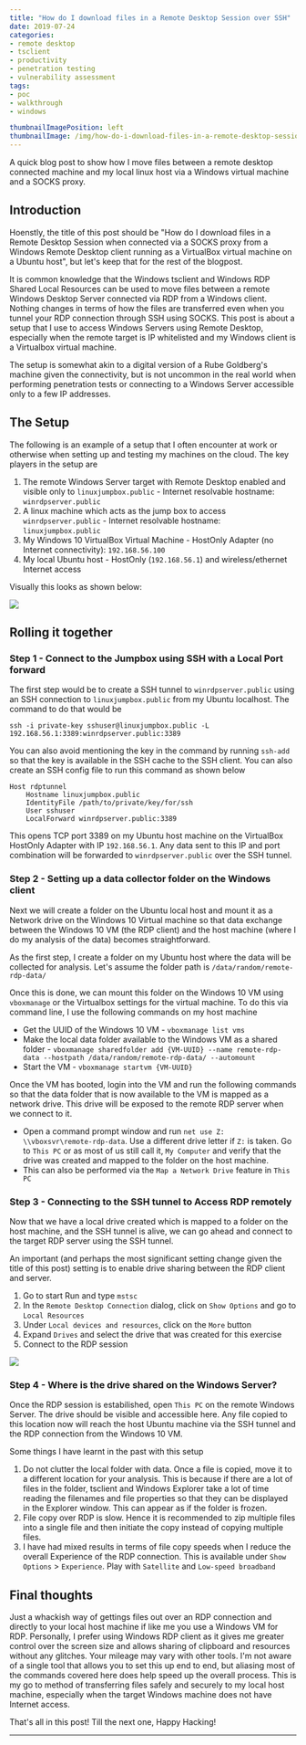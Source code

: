 ```yaml
---
title: "How do I download files in a Remote Desktop Session over SSH"
date: 2019-07-24
categories:
- remote desktop
- tsclient
- productivity
- penetration testing
- vulnerability assessment
tags:
- poc
- walkthrough
- windows

thumbnailImagePosition: left
thumbnailImage: /img/how-do-i-download-files-in-a-remote-desktop-session/1.png
---
```


A quick blog post to show how I move files between a remote desktop connected machine and my local linux host via a Windows virtual machine and a SOCKS proxy.

<!--more-->

## Introduction

Hoenstly, the title of this post should be "How do I download files in a Remote Desktop Session when connected via a SOCKS proxy from a Windows Remote Desktop client running as a VirtualBox virtual machine on a Ubuntu host", but let's keep that for the rest of the blogpost.

It is common knowledge that the Windows tsclient and Windows RDP Shared Local Resources can be used to move files between a remote Windows Desktop Server connected via RDP from a Windows client. Nothing changes in terms of how the files are transferred even when you tunnel your RDP connection through SSH using SOCKS. This post is about a setup that I use to access Windows Servers using Remote Desktop, especially when the remote target is IP whitelisted and my Windows client is a Virtualbox virtual machine.

The setup is somewhat akin to a digital version of a Rube Goldberg's machine given the connectivity, but is not uncommon in the real world when performing penetration tests or connecting to a Windows Server accessible only to a few IP addresses.

## The Setup

The following is an example of a setup that I often encounter at work or otherwise when setting up and testing my machines on the cloud. The key players in the setup are

1. The remote Windows Server target with Remote Desktop enabled and visible only to `linuxjumpbox.public` - Internet resolvable hostname: `winrdpserver.public`
2. A linux machine which acts as the jump box to access `winrdpserver.public` - Internet resolvable hostname: `linuxjumpbox.public`
3. My Windows 10 VirtualBox Virtual Machine - HostOnly Adapter (no Internet connectivity): `192.168.56.100`
4. My local Ubuntu host - HostOnly (`192.168.56.1`) and wireless/ethernet Internet access

Visually this looks as shown below:

![](/img/how-do-i-download-files-in-a-remote-desktop-session/2.png)


## Rolling it together

### Step 1 - Connect to the Jumpbox using SSH with a Local Port forward

The first step would be to create a SSH tunnel to `winrdpserver.public` using an SSH connection to `linuxjumpbox.public` from my Ubuntu localhost. The command to do that would be

`ssh -i private-key sshuser@linuxjumpbox.public -L 192.168.56.1:3389:winrdpserver.public:3389`

You can also avoid mentioning the key in the command by running `ssh-add` so that the key is available in the SSH cache to the SSH client. You can also create an SSH config file to run this command as shown below

```
Host rdptunnel
    Hostname linuxjumpbox.public
    IdentityFile /path/to/private/key/for/ssh
    User sshuser
    LocalForward winrdpserver.public:3389
```

This opens TCP port 3389 on my Ubuntu host machine on the VirtualBox HostOnly Adapter with IP `192.168.56.1`. Any data sent to this IP and port combination will be forwarded to `winrdpserver.public` over the SSH tunnel.

### Step 2 - Setting up a data collector folder on the Windows client

Next we will create a folder on the Ubuntu local host and mount it as a Network drive on the Windows 10 Virtual machine so that data exchange between the Windows 10 VM (the RDP client) and the host machine (where I do my analysis of the data) becomes straightforward.

As the first step, I create a folder on my Ubuntu host where the data will be collected for analysis. Let's assume the folder path is `/data/random/remote-rdp-data/`

Once this is done, we can mount this folder on the Windows 10 VM using `vboxmanage` or the Virtualbox settings for the virtual machine. To do this via command line, I use the following commands on my host machine

- Get the UUID of the Windows 10 VM - `vboxmanage list vms`
- Make the local data folder available to the Windows VM as a shared folder - `vboxmanage sharedfolder add {VM-UUID} --name remote-rdp-data --hostpath /data/random/remote-rdp-data/ --automount`
- Start the VM - `vboxmanage startvm {VM-UUID}`

Once the VM has booted, login into the VM and run the following commands so that the data folder that is now available to the VM is mapped as a network drive. This drive will be exposed to the remote RDP server when we connect to it.

- Open a command prompt window and run `net use Z: \\vboxsvr\remote-rdp-data`. Use a different drive letter if `Z:` is taken. Go to `This PC` or as most of us still call it, `My Computer` and verify that the drive was created and mapped to the folder on the host machine.
- This can also be performed via the `Map a Network Drive` feature in `This PC`

### Step 3 - Connecting to the SSH tunnel to Access RDP remotely

Now that we have a local drive created which is mapped to a folder on the host machine, and the SSH tunnel is alive, we can go ahead and connect to the target RDP server using the SSH tunnel.

An important (and perhaps the most significant setting change given the title of this post) setting is to enable drive sharing between the RDP client and server.

1. Go to start Run and type `mstsc`
2. In the `Remote Desktop Connection` dialog, click on `Show Options` and go to `Local Resources`
3. Under `Local devices and resources`, click on the `More` button
4. Expand `Drives` and select the drive that was created for this exercise
5. Connect to the RDP session

![](/img/how-do-i-download-files-in-a-remote-desktop-session/3.png)


### Step 4 - Where is the drive shared on the Windows Server?

Once the RDP session is estabilished, open `This PC` on the remote Windows Server. The drive should be visible and accessible here. Any file copied to this location now will reach the host Ubuntu machine via the SSH tunnel and the RDP connection from the Windows 10 VM. 

Some things I have learnt in the past with this setup

1. Do not clutter the local folder with data. Once a file is copied, move it to a different location for your analysis. This is because if there are a lot of files in the folder, tsclient and Windows Explorer take a lot of time reading the filenames and file properties so that they can be displayed in the Explorer window. This can appear as if the folder is frozen.
2. File copy over RDP is slow. Hence it is recommended to zip multiple files into a single file and then initiate the copy instead of copying multiple files.
3. I have had mixed results in terms of file copy speeds when I reduce the overall Experience of the RDP connection. This is available under `Show Options` > `Experience`. Play with `Satellite` and `Low-speed broadband`


## Final thoughts

Just a whackish way of gettings files out over an RDP connection and directly to your local host machine if like me you use a Windows VM for RDP. Personally, I prefer using Windows RDP client as it gives me greater control over the screen size and allows sharing of clipboard and resources without any glitches. Your mileage may vary with other tools. I'm not aware of a single tool that allows you to set this up end to end, but aliasing most of the commands covered here does help speed up the overall process. This is my go to method of transferring files safely and securely to my local host machine, especially when the target Windows machine does not have Internet access.

That's all in this post! Till the next one, Happy Hacking!

---